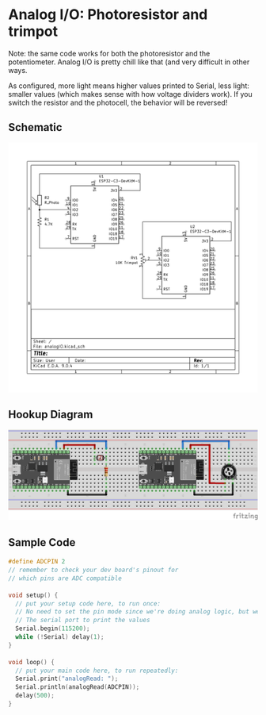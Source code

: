 # Analog I/O: Photoresistor and trimpot

Note: the same code works for both the photoresistor and the potentiometer.
Analog I/O is pretty chill like that (and very difficult in other ways.

As configured, more light means higher values printed to Serial, less light: smaller values (which makes sense with how voltage dividers work).
If you switch the resistor and the photocell, the behavior will be reversed!

## Schematic
![Circuit Schematic: Photoresistor and Trimpot](schematic.png)

## Hookup Diagram
![Breadboard diagram showing connections to read analog signals](hookup.png)

## Sample Code
```cpp
#define ADCPIN 2
// remember to check your dev board's pinout for
// which pins are ADC compatible

void setup() {
  // put your setup code here, to run once:
  // No need to set the pin mode since we're doing analog logic, but we will use
  // The serial port to print the values
  Serial.begin(115200);
  while (!Serial) delay(1);
}

void loop() {
  // put your main code here, to run repeatedly:
  Serial.print("analogRead: ");
  Serial.println(analogRead(ADCPIN));
  delay(500);
}
```
